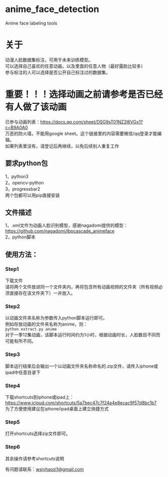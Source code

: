 # anime_face_detection
Anime face labeling tools

# 关于
动漫人脸数据集标注，可用于未来训练模型。  
可以选择自己喜欢的任意动画，以及里面的任意人物（最好露脸比较多）  
参与标注的人可以选择是否公开自己标注过的数据集。

# 重要！！！选择动画之前请参考是否已经有人做了该动画
已参与动画列表：https://docs.qq.com/sheet/DSG9sT01NZ2l6VGx1?c=B9A0A0  
万恶的防火墙，不能用google sheet。这个链接里的内容需要微信/qq登录才能编辑。  
如果列表里没有，请登记后再继续，以免后续别人重复工作  

## 要求python包
1，python3  
2，opencv-python  
3，progressbar2  
两个包都可以用pip直接安装

## 文件描述
1，.xml文件为动画人脸识别模型，感谢nagadomi提供的模型：https://github.com/nagadomi/lbpcascade_animeface  
2，python脚本  

## 使用方法：
### Step1
下载文件  
请将两个文件放进同一个文件夹内，再将包含所有动画视频的文件夹（所有视频必须直接存在该文件夹下）一并放入。
### Step2
以动画文件夹名称为参数传入python脚本运行即可。  
例如存放动画的文件夹名称为anime，则：  
`python extract.py anime`  
对于一季12集动画，该脚本运行时间约为1小时，根据动画时长，人脸数目不同而可能有所不同。  
### Step3
脚本运行结束后会输出一个以动画文件夹名称命名的.zip文件，请传入iphone或ipad中任意目录下
### Step4
下载shortcuts到iphone或ipad上：https://www.icloud.com/shortcuts/5a7bec47c7f24a4e8ecac9f57d8bc1b7  
为了方便使用建议在iphone/ipad桌面上建立快捷方式
### Step5
打开shortcuts选择zip文件即可。
### Step6
其余操作请参考shortcuts说明

有问题请联系：wsjyhaozi1@gmail.com
